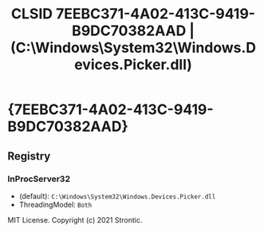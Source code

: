 ﻿---
title: "CLSID 7EEBC371-4A02-413C-9419-B9DC70382AAD | (C:\\Windows\\System32\\Windows.Devices.Picker.dll)"
excerpt: What is COM-Object CLSID 7EEBC371-4A02-413C-9419-B9DC70382AAD?
---

# {7EEBC371-4A02-413C-9419-B9DC70382AAD}


## Registry


### InProcServer32

* (default): `C:\Windows\System32\Windows.Devices.Picker.dll`
* ThreadingModel: `Both`

MIT License. Copyright (c) 2021 Strontic.


